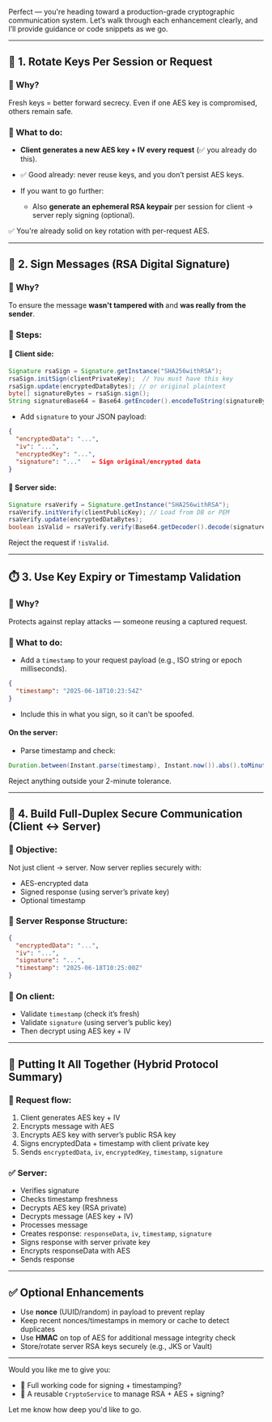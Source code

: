 Perfect — you're heading toward a production-grade cryptographic communication system. Let’s walk through each enhancement clearly, and I’ll provide guidance or code snippets as we go.

---

## 🔐 1. **Rotate Keys Per Session or Request**

### 🔸 Why?

Fresh keys = better forward secrecy. Even if one AES key is compromised, others remain safe.

### 🔸 What to do:

* **Client generates a new AES key + IV every request** (✅ you already do this).
* ✅ Good already: never reuse keys, and you don’t persist AES keys.
* If you want to go further:

  * Also **generate an ephemeral RSA keypair** per session for client → server reply signing (optional).

✅ You're already solid on key rotation with per-request AES.

---

## 🔏 2. **Sign Messages (RSA Digital Signature)**

### 🔸 Why?

To ensure the message **wasn't tampered with** and **was really from the sender**.

### 🔸 Steps:

#### 🔹 Client side:

```java
Signature rsaSign = Signature.getInstance("SHA256withRSA");
rsaSign.initSign(clientPrivateKey);  // You must have this key
rsaSign.update(encryptedDataBytes); // or original plaintext
byte[] signatureBytes = rsaSign.sign();
String signatureBase64 = Base64.getEncoder().encodeToString(signatureBytes);
```

* Add `signature` to your JSON payload:

```json
{
  "encryptedData": "...",
  "iv": "...",
  "encryptedKey": "...",
  "signature": "..."   ← Sign original/encrypted data
}
```

#### 🔹 Server side:

```java
Signature rsaVerify = Signature.getInstance("SHA256withRSA");
rsaVerify.initVerify(clientPublicKey); // Load from DB or PEM
rsaVerify.update(encryptedDataBytes);
boolean isValid = rsaVerify.verify(Base64.getDecoder().decode(signature));
```

Reject the request if `!isValid`.

---

## ⏱️ 3. **Use Key Expiry or Timestamp Validation**

### 🔸 Why?

Protects against replay attacks — someone reusing a captured request.

### 🔸 What to do:

* Add a `timestamp` to your request payload (e.g., ISO string or epoch milliseconds).

```json
{
  "timestamp": "2025-06-18T10:23:54Z"
}
```

* Include this in what you sign, so it can't be spoofed.

#### On the server:

* Parse timestamp and check:

```java
Duration.between(Instant.parse(timestamp), Instant.now()).abs().toMinutes() < 2
```

Reject anything outside your 2-minute tolerance.

---

## 🔄 4. **Build Full-Duplex Secure Communication (Client ↔ Server)**

### 🔸 Objective:

Not just client → server. Now server replies securely with:

* AES-encrypted data
* Signed response (using server’s private key)
* Optional timestamp

### 🔸 Server Response Structure:

```json
{
  "encryptedData": "...",
  "iv": "...",
  "signature": "...",
  "timestamp": "2025-06-18T10:25:00Z"
}
```

### 🔸 On client:

* Validate `timestamp` (check it’s fresh)
* Validate `signature` (using server’s public key)
* Then decrypt using AES key + IV

---

## 🧱 Putting It All Together (Hybrid Protocol Summary)

### 🔁 Request flow:

1. Client generates AES key + IV
2. Encrypts message with AES
3. Encrypts AES key with server’s public RSA key
4. Signs encryptedData + timestamp with client private key
5. Sends `encryptedData`, `iv`, `encryptedKey`, `timestamp`, `signature`

### ✅ Server:

* Verifies signature
* Checks timestamp freshness
* Decrypts AES key (RSA private)
* Decrypts message (AES key + IV)
* Processes message
* Creates response: `responseData`, `iv`, `timestamp`, `signature`
* Signs response with server private key
* Encrypts responseData with AES
* Sends response

---

## ✅ Optional Enhancements

* Use **nonce** (UUID/random) in payload to prevent replay
* Keep recent nonces/timestamps in memory or cache to detect duplicates
* Use **HMAC** on top of AES for additional message integrity check
* Store/rotate server RSA keys securely (e.g., JKS or Vault)

---

Would you like me to give you:

* 🔧 Full working code for signing + timestamping?
* 🔐 A reusable `CryptoService` to manage RSA + AES + signing?

Let me know how deep you'd like to go.
